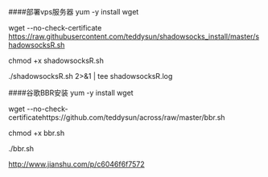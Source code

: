 ####部署vps服务器
yum -y install wget

wget --no-check-certificate https://raw.githubusercontent.com/teddysun/shadowsocks_install/master/shadowsocksR.sh

chmod +x shadowsocksR.sh

./shadowsocksR.sh 2>&1 | tee shadowsocksR.log

####谷歌BBR安装
yum -y install wget

wget --no-check-certificatehttps://github.com/teddysun/across/raw/master/bbr.sh

chmod +x bbr.sh

./bbr.sh


>
http://www.jianshu.com/p/c6046f6f7572
